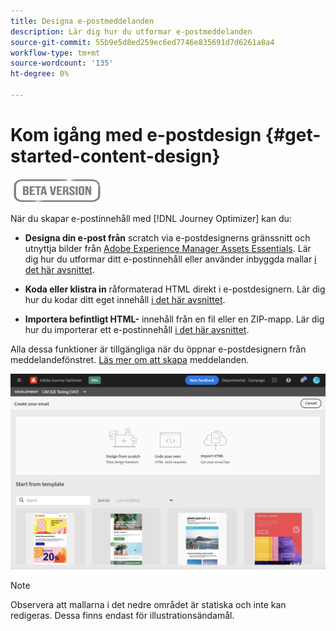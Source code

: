 ```yaml
---
title: Designa e-postmeddelanden
description: Lär dig hur du utformar e-postmeddelanden
source-git-commit: 55b9e5d8ed259ec6ed7746e835691d7d6261a8a4
workflow-type: tm+mt
source-wordcount: '135'
ht-degree: 0%

---
```


# Kom igång med e-postdesign {#get-started-content-design}

![](assets/do-not-localize/badge.png)

När du skapar e-postinnehåll med [!DNL Journey Optimizer] kan du:

* **Designa din e-post från** scratch via e-postdesignerns gränssnitt och utnyttja bilder från  [Adobe Experience Manager Assets Essentials](assets-essentials.md). Lär dig hur du utformar ditt e-postinnehåll eller använder inbyggda mallar [i det här avsnittet](create-email-content.md).

* **Koda eller klistra in** råformaterad HTML direkt i e-postdesignern. Lär dig hur du kodar ditt eget innehåll [i det här avsnittet](existing-content.md#import-raw-html-code).

* **Importera befintligt HTML-** innehåll från en fil eller en ZIP-mapp. Lär dig hur du importerar ett e-postinnehåll [i det här avsnittet](existing-content.md#import-html-content-from-file).

Alla dessa funktioner är tillgängliga när du öppnar e-postdesignern från meddelandefönstret. [Läs mer om att skapa](create-message.md) meddelanden.

![](assets/content-editors.png)

>[!NOTE]
>
>Observera att mallarna i det nedre området är statiska och inte kan redigeras. Dessa finns endast för illustrationsändamål.
